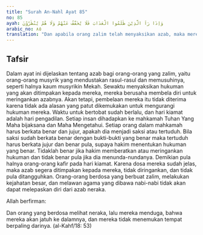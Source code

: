 ```yaml
---
title: "Surah An-Nahl Ayat 85"
no: 85
ayah: وَاِذَا رَاَ الَّذِيْنَ ظَلَمُوا الْعَذَابَ فَلَا يُخَفَّفُ عَنْهُمْ وَلَا هُمْ يُنْظَرُوْنَ
arabic_no: ٨٥
translation: "Dan apabila orang zalim telah menyaksikan azab, maka mereka tidak mendapat keringanan dan tidak (pula) diberi penangguhan."
---
```


## Tafsir

Dalam ayat ini dijelaskan tentang azab bagi orang-orang yang zalim, yaitu orang-orang musyrik yang mendustakan rasul-rasul dan memusuhinya, seperti halnya kaum musyrikin Mekah. Sewaktu menyaksikan hukuman yang akan ditimpakan kepada mereka, mereka berusaha membela diri untuk meringankan azabnya. Akan tetapi, pembelaan mereka itu tidak diterima karena tidak ada alasan yang patut dikemukakan untuk mengurangi hukuman mereka. Waktu untuk bertobat sudah berlalu, dan hari kiamat adalah hari pengadilan. Setiap insan dihadapkan ke mahkamah Tuhan Yang Maha bijaksana dan Maha Mengetahui. Setiap orang dalam mahkamah harus berkata benar dan jujur, apakah dia menjadi saksi atau tertuduh. Bila saksi sudah berkata benar dengan bukti-bukti yang benar maka tertuduh harus berkata jujur dan benar pula, supaya hakim menentukan hukuman yang benar. Tidaklah benar jika hakim memberatkan atau meringankan hukuman dan tidak benar pula jika dia menunda-nundanya. Demikian pula halnya orang-orang kafir pada hari kiamat. Karena dosa mereka sudah jelas, maka azab segera ditimpakan kepada mereka, tidak diringankan, dan tidak pula ditangguhkan. Orang-orang berdosa yang berbuat zalim, melakukan kejahatan besar, dan melawan agama yang dibawa nabi-nabi tidak akan dapat melepaskan diri dari azab neraka.

Allah berfirman:

Dan orang yang berdosa melihat neraka, lalu mereka menduga, bahwa mereka akan jatuh ke dalamnya, dan mereka tidak menemukan tempat berpaling darinya. (al-Kahf/18: 53)